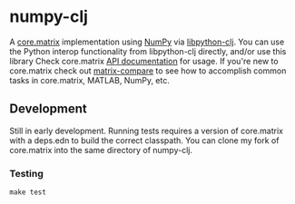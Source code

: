 # numpy-clj

A [core.matrix](https://github.com/mikera/core.matrix) implementation using [NumPy](https://github.com/numpy/numpy) via [libpython-clj](https://github.com/clj-python/libpython-clj). You can use the Python interop functionality from libpython-clj directly, and/or use this library  Check core.matrix [API documentation](https://cljdoc.org/d/net.mikera/core.matrix/0.62.0/api/clojure.core.matrix) for usage. If you're new to core.matrix check out [matrix-compare](https://brianchevalier.github.io/matrix-compare/) to see how to accomplish common tasks in core.matrix, MATLAB, NumPy, etc.

## Development

Still in early development. Running tests requires a version of core.matrix with a deps.edn to build the correct classpath. You can clone my fork of core.matrix into the same directory of numpy-clj.

### Testing

    make test